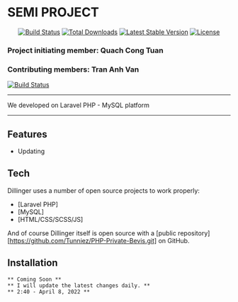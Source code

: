 # SEMI PROJECT
<p align="center">
<a href="https://travis-ci.org/laravel/framework"><img src="https://travis-ci.org/laravel/framework.svg" alt="Build Status"></a>
<a href="https://packagist.org/packages/laravel/framework"><img src="https://img.shields.io/packagist/dt/laravel/framework" alt="Total Downloads"></a>
<a href="https://packagist.org/packages/laravel/framework"><img src="https://img.shields.io/packagist/v/laravel/framework" alt="Latest Stable Version"></a>
<a href="https://packagist.org/packages/laravel/framework"><img src="https://img.shields.io/packagist/l/laravel/framework" alt="License"></a>
</p>

### Project initiating member: **Quach Cong Tuan** 
### Contributing members: **Tran Anh Van** 
[![Build Status](https://travis-ci.org/joemccann/dillinger.svg?branch=master)](https://travis-ci.org/joemccann/dillinger)
** **
We developed on Laravel PHP - MySQL platform

** **
## Features
- Updating

## Tech
Dillinger uses a number of open source projects to work properly:
- [Laravel PHP]
- [MySQL]
- [HTML/CSS/SCSS/JS]

And of course Dillinger itself is open source with a [public repository][https://github.com/Tunniez/PHP-Private-Bevis.git]
 on GitHub.

## Installation
    ** Coming Soon **
    ** I will update the latest changes daily. **
    ** 2:40 - April 8, 2022 **
